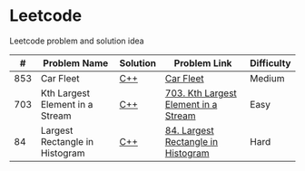 # Leetcode
Leetcode problem and solution idea

| # | Problem Name | Solution | Problem Link	| Difficulty |
| ------------- | ------------- |  ------------- | ------------- | ------------- |
| 853 |	Car Fleet | [C++](https://github.com/anjarulrobin/Leetcode/blob/main/Greedy/Car-fleet) | [Car Fleet](https://leetcode.com/problems/car-fleet/) | Medium |
| 703 |	Kth Largest Element in a Stream | [C++](https://github.com/anjarulrobin/Leetcode/blob/main/Heap/Kth-largest-element-in-a-stream) | [703. Kth Largest Element in a Stream](https://leetcode.com/problems/kth-largest-element-in-a-stream/) | Easy |
| 84 |	Largest Rectangle in Histogram | [C++](https://github.com/anjarulrobin/Leetcode/blob/main/Stack/largest-rectangle-in-histogram.md) | [84. Largest Rectangle in Histogram](https://leetcode.com/problems/largest-rectangle-in-histogram/description/) | Hard |

